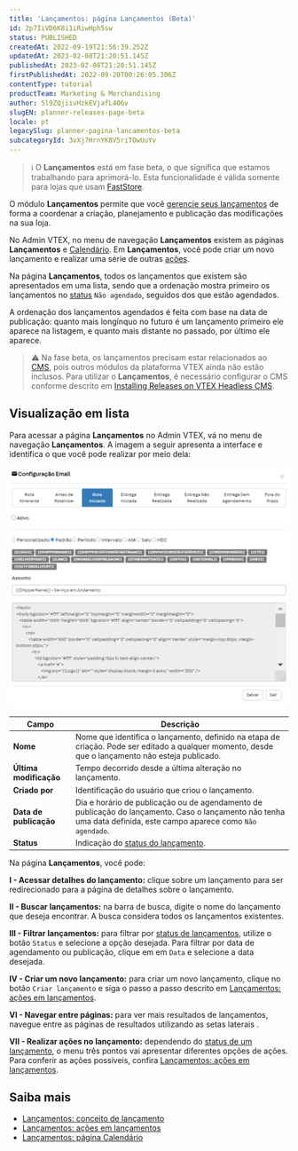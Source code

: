 ```yaml
---
title: 'Lançamentos: página Lançamentos (Beta)'
id: 2p7IiVD6K8i1iRiwHph5sw
status: PUBLISHED
createdAt: 2022-09-19T21:56:39.252Z
updatedAt: 2023-02-08T21:20:51.145Z
publishedAt: 2023-02-08T21:20:51.145Z
firstPublishedAt: 2022-09-20T00:26:05.306Z
contentType: tutorial
productTeam: Marketing & Merchandising
author: 5l9ZQjiivHzkEVjafL4O6v
slugEN: planner-releases-page-beta
locale: pt
legacySlug: planner-pagina-lancamentos-beta
subcategoryId: 3vXj7HrnYK8V5riTOwUuYv
---
```


>ℹ️ O **Lançamentos** está em fase beta, o que significa que estamos trabalhando para aprimorá-lo. Esta funcionalidade é válida somente para lojas que usam [FastStore](https://www.faststore.dev/).

O módulo **Lançamentos** permite que você [gerencie seus lançamentos](https://help.vtex.com/pt/tutorial/planner-acoes-em-lancamentos-beta--1zsomdifPEQkdV6RW93JyW) de forma a coordenar a criação, planejamento e publicação das modificações na sua loja.

No Admin VTEX, no menu de navegação **Lançamentos** existem as páginas **Lançamentos** e [Calendário](https://help.vtex.com/pt/tutorial/planner-pagina-calendario-beta--46wSZ7Z5xoXQPP0xHfIx9C). Em **Lançamentos**, você pode criar um novo lançamento e realizar uma série de outras [ações](https://help.vtex.com/pt/tutorial/planner-acoes-em-lancamentos-beta--1zsomdifPEQkdV6RW93JyW).

Na página **Lançamentos**, todos os lançamentos que existem são apresentados em uma lista, sendo que a ordenação mostra primeiro os lançamentos no [status](https://help.vtex.com/pt/tutorial/planner-conceito-de-lancamento-beta--4pWhQTXG0aIIsi2TYxxRkZ#status-de-lancamentos) `Não agendado`, seguidos dos que estão agendados. 

A ordenação dos lançamentos agendados é feita com base na data de publicação: quanto mais longínquo no futuro é um lançamento primeiro ele aparece na listagem, e quanto mais distante no passado, por último ele aparece.

>⚠️ Na fase beta, os lançamentos precisam estar relacionados ao [CMS](https://help.vtex.com/pt/tracks/cms--2YcpgIljVaLVQYMzxQbc3z/4yB9wSl79cArd68aRBnBZ2), pois outros módulos da plataforma VTEX ainda não estão inclusos. Para utilizar o **Lançamentos**, é necessário configurar o CMS conforme descrito em [Installing Releases on VTEX Headless CMS](https://www.faststore.dev/how-to-guides/cms/vtex-headless-cms/Installing%20Releases%20on%20VTEX%20Headless%20CMS).

## Visualização em lista

Para acessar a página **Lançamentos** no Admin VTEX, vá no menu de navegação **Lançamentos**. A imagem a seguir apresenta a interface e identifica o que você pode realizar por meio dela:

![Releases list view v2 - PT](https://raw.githubusercontent.com/vtexdocs/help-center-content/refs/heads/main/_1.png)

| **Campo** | **Descrição** |
|---|---|
| **Nome** | Nome que identifica o lançamento, definido na etapa de criação. Pode ser editado a qualquer momento, desde que o lançamento não esteja publicado. |
| **Última modificação** | Tempo decorrido desde a última alteração no lançamento. |
| **Criado por** | Identificação do usuário que criou o lançamento. |
| **Data de publicação** | Dia e horário de publicação ou de agendamento de publicação do lançamento. Caso o lançamento não tenha uma data definida, este campo aparece como `Não agendado`. |
| **Status** | Indicação do [status do lançamento](https://help.vtex.com/pt/tutorial/planner-conceito-de-lancamento-beta--4pWhQTXG0aIIsi2TYxxRkZ#status-de-lancamentos). |

Na página **Lançamentos**, você pode:

**I - Acessar detalhes do lançamento:** clique sobre um lançamento para ser redirecionado para a página de detalhes sobre o lançamento.

**II - Buscar lançamentos:** na barra de busca, digite o nome do lançamento que deseja encontrar. A busca considera todos os lançamentos existentes.

**III - Filtrar lançamentos:** para filtrar por [status de lançamentos](https://help.vtex.com/pt/tutorial/planner-conceito-de-lancamento-beta--4pWhQTXG0aIIsi2TYxxRkZ#status-de-lancamentos), utilize o botão `Status` <i class="fas fa-angle-down"></i> e selecione a opção desejada. Para filtrar por data de agendamento ou publicação, clique em em `Data` <i class="fas fa-angle-down"></i> e selecione a data desejada.

**IV - Criar um novo lançamento:** para criar um novo lançamento, clique no botão `Criar lançamento` e siga o passo a passo descrito em [Lançamentos: ações em lançamentos](https://help.vtex.com/pt/tutorial/planner-acoes-em-lancamentos-beta--1zsomdifPEQkdV6RW93JyW).

**VI - Navegar entre páginas:** para ver mais resultados de lançamentos, navegue entre as páginas de resultados utilizando as setas laterais <i class="fas fa-angle-left"></i> <i class="fas fa-angle-right"></i>.

**VII - Realizar ações no lançamento:** dependendo do [status de um lançamento](https://help.vtex.com/pt/tutorial/planner-conceito-de-lancamento-beta--4pWhQTXG0aIIsi2TYxxRkZ#status-de-lancamentos), o menu três pontos <i class="fas fa-ellipsis-v"></i> vai apresentar diferentes opções de ações. Para conferir as ações possíveis, confira [Lançamentos: ações em lançamentos](https://help.vtex.com/pt/tutorial/planner-acoes-em-lancamentos-beta--1zsomdifPEQkdV6RW93JyW).

## Saiba mais

* [Lançamentos: conceito de lançamento](https://help.vtex.com/pt/tutorial/planner-conceito-de-lancamento-beta--4pWhQTXG0aIIsi2TYxxRkZ)
* [Lançamentos: ações em lançamentos](https://help.vtex.com/pt/tutorial/planner-acoes-em-lancamentos-beta--1zsomdifPEQkdV6RW93JyW)
* [Lançamentos: página Calendário](https://help.vtex.com/pt/tutorial/planner-pagina-calendario-beta--46wSZ7Z5xoXQPP0xHfIx9C)
